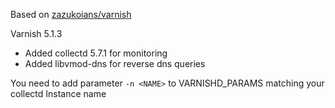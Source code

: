 Based on [zazukoians/varnish](https://github.com/zazukoians/docker-varnish)

Varnish 5.1.3

- Added collectd 5.7.1 for monitoring
- Added libvmod-dns for reverse dns queries

You need to add parameter `-n <NAME>` to VARNISHD_PARAMS matching your collectd Instance name
